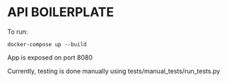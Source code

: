 # API BOILERPLATE

To run:

```
docker-compose up --build
```

App is exposed on port 8080

Currently, testing is done manually using tests/manual_tests/run_tests.py